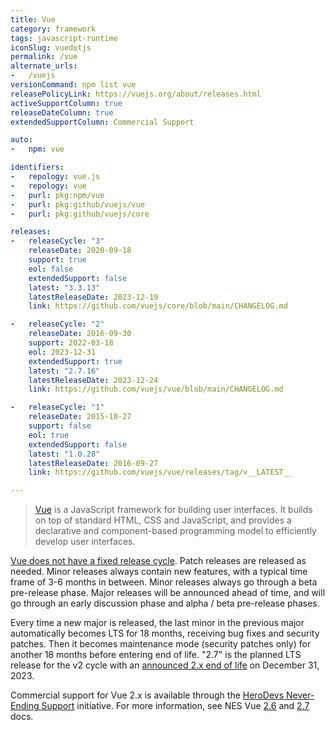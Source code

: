 ```yaml
---
title: Vue
category: framework
tags: javascript-runtime
iconSlug: vuedotjs
permalink: /vue
alternate_urls:
-   /vuejs
versionCommand: npm list vue
releasePolicyLink: https://vuejs.org/about/releases.html
activeSupportColumn: true
releaseDateColumn: true
extendedSupportColumn: Commercial Support

auto:
-   npm: vue

identifiers:
-   repology: vue.js
-   repology: vue
-   purl: pkg:npm/vue
-   purl: pkg:github/vuejs/vue
-   purl: pkg:github/vuejs/core

releases:
-   releaseCycle: "3"
    releaseDate: 2020-09-18
    support: true
    eol: false
    extendedSupport: false
    latest: "3.3.13"
    latestReleaseDate: 2023-12-19
    link: https://github.com/vuejs/core/blob/main/CHANGELOG.md

-   releaseCycle: "2"
    releaseDate: 2016-09-30
    support: 2022-03-18
    eol: 2023-12-31
    extendedSupport: true
    latest: "2.7.16"
    latestReleaseDate: 2023-12-24
    link: https://github.com/vuejs/vue/blob/main/CHANGELOG.md

-   releaseCycle: "1"
    releaseDate: 2015-10-27
    support: false
    eol: true
    extendedSupport: false
    latest: "1.0.28"
    latestReleaseDate: 2016-09-27
    link: https://github.com/vuejs/vue/releases/tag/v__LATEST__

---
```


> [Vue](https://vuejs.org/) is a JavaScript framework for building user interfaces. It builds on top
> of standard HTML, CSS and JavaScript, and provides a declarative and component-based programming
> model to efficiently develop user interfaces.

[Vue does not have a fixed release cycle](https://vuejs.org/about/releases.html). Patch releases are
released as needed. Minor releases always contain new features, with a typical time frame of 3-6
months in between. Minor releases always go through a beta pre-release phase. Major releases will be
announced ahead of time, and will go through an early discussion phase and alpha / beta pre-release
phases.

Every time a new major is released, the last minor in the previous major automatically becomes LTS
for 18 months, receiving bug fixes and security patches. Then it becomes maintenance mode (security
patches only) for another 18 months before entering end of life. "2.7" is the planned LTS release
for the v2 cycle with an [announced 2.x end of life](https://v2.vuejs.org/lts/) on December 31, 2023.

Commercial support for Vue 2.x is available through the [HeroDevs Never-Ending Support](https://www.herodevs.com/support/nes-vue)
initiative. For more information, see NES Vue [2.6](https://support.herodevs.com/hc/en-us/articles/21257913328909-Vue-2-6-NES) and
[2.7](https://support.herodevs.com/hc/en-us/articles/21257927146381-Vue-2-7-NES) docs.
